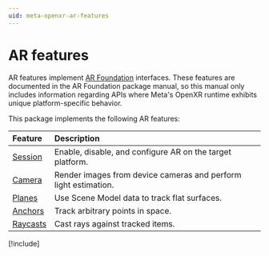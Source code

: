 ```yaml
---
uid: meta-openxr-ar-features
---
```

# AR features

AR features implement [AR Foundation](xref:arfoundation-manual) interfaces. These features are documented in the AR Foundation package manual, so this manual only includes information regarding APIs where Meta's OpenXR runtime exhibits unique platform-specific behavior.

This package implements the following AR features:

| Feature | Description |
| :------ | :---------- |
| [Session](xref:meta-openxr-session) | Enable, disable, and configure AR on the target platform. |
| [Camera](xref:meta-openxr-camera) | Render images from device cameras and perform light estimation. |
| [Planes](xref:meta-openxr-planes) | Use Scene Model data to track flat surfaces. |
| [Anchors](xref:meta-openxr-anchors) | Track arbitrary points in space. |
| [Raycasts](xref:meta-openxr-raycasts) | Cast rays against tracked items. |

[!include[](../snippets/arf-docs-tip.md)]
